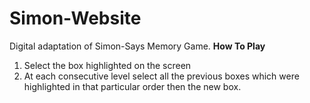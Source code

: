 # Simon-Website
Digital adaptation of Simon-Says Memory Game.
**How To Play**
1) Select the box highlighted on the screen
2) At each consecutive level select all the previous boxes which were highlighted in that particular order then the new box.
